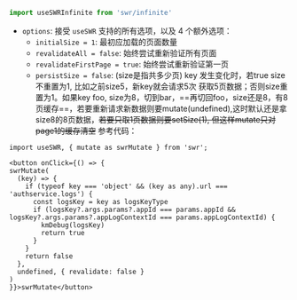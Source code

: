 ```ts
import useSWRInfinite from 'swr/infinite'
```

-   `options`: 接受 `useSWR` 支持的所有选项，以及 4 个额外选项：
    -   `initialSize = 1`: 最初应加载的页面数量
    -   `revalidateAll = false`: 始终尝试重新验证所有页面
    -   `revalidateFirstPage = true`: 始终尝试重新验证第一页
    -   `persistSize = false`: (size是指共多少页) key 发生变化时，若true size不重置为1, 比如之前size5，新key就会请求5次 获取5页数据；否则size重置为1。如果key foo, size为8，切到bar，==再切回foo，size还是8，有8页缓存==，若要重新请求新数据则要mutate(undefined),这时默认还是拿size8的8页数据，~~若要只取1页数据则要setSize(1), 但这样mutate只对page1的缓存清空~~
参考代码：
```tsx
import useSWR, { mutate as swrMutate } from 'swr';

<button onClick={() => {
swrMutate(
  (key) => {
	if (typeof key === 'object' && (key as any).url === 'authservice.logs') {
	  const logsKey = key as logsKeyType
	  if (logsKey?.args.params?.appId === params.appId && logsKey?.args.params?.appLogContextId === params.appLogContextId) {
		kmDebug(logsKey)
		return true
	  }
	}
	return false
  },
  undefined, { revalidate: false }
)
}}>swrMutate</button>
```